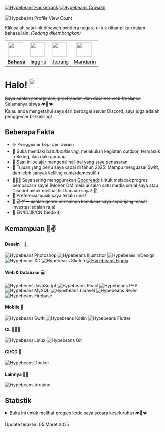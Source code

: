 [![Hypebeans Hackerrank](https://img.shields.io/badge/HackerRank-00EA64?style=for-the-badge&logo=hackerrank&logoColor=white)](https://hackerrank.com/profile/hypebeans)
[![Hypebeans Crowdin](https://img.shields.io/badge/Crowdin-2E3340?style=for-the-badge&logo=crowdin&logoColor=white)](https://crowdin.com/profile/hypebeans)
<br><br>
![Hypebeans Profile View Count](https://komarev.com/ghpvc/?username=hypebeans&style=flat-square&color=lightgrey)

Klik salah satu link dibawah bendera negara untuk ditampilkan dalam bahasa lain: *(Sedang dikembangkan)* <br>
<table>
<tr>
  <th>
    <img style="margin-right: 5px;" src="https://github.com/hypebeans/hypebeans/assets/24372255/c019f3bf-1a8a-47c8-be6e-40eaed34408f" height="48" />
  </th>
  <th>
    <img style="margin-right: 5px;" src="https://github.com/hypebeans/hypebeans/assets/24372255/047289ef-c856-4c41-9a0e-223e1988b4a8" height="48" />
  </th>
  <th>
    <img style="margin-right: 5px;" src="https://github.com/hypebeans/hypebeans/assets/24372255/29aa007b-e0eb-4c26-99af-26276665856c" height="48" />
  </th>
  <th>
    <img style="margin-right: 5px;" src="https://github.com/hypebeans/hypebeans/assets/24372255/677ffca1-4350-4e51-8465-f39a79127f8c" height="48" />
  </th>
  <!-- <th>
    <img style="margin-right: 5px;" src="https://github.com/hypebeans/hypebeans/assets/24372255/64477e36-fafd-4163-a1c8-620988b4bcf4" height="48" />
  </th> -->
</tr>
<tr>
  <td>
    <a href="https://github.com/hypebeans/hypebeans/blob/main/README-ID.md"><b>Bahasa</b></a>
  </td>
  <td>
    <a href="https://github.com/hypebeans/hypebeans">Inggris</a>
  </td>
  <td>
    <a href="https://github.com/hypebeans/hypebeans/blob/main/README-JP.md">Jepang</a>
  </td>
  <td>
    <a href="https://github.com/hypebeans/hypebeans/blob/main/README-CN.md">Mandarin</a>
  </td>
  <!-- <td>
    <a href="https://github.com/hypebeans/hypebeans/blob/main/README-DE.md">Jerman</a>
  </td> -->
</tr>
</table>

# Halo! <img src="https://raw.githubusercontent.com/MartinHeinz/MartinHeinz/master/wave.gif" width="30px">

~~Saya adalah penerjemah, proofreader, dan desainer web freelance~~ Selamanya siswa 👁👄👁<br>
Kalau anda mengetahui saya dari berbagai server Discord, saya juga adalah penggemar berkeliling!<br>

## Beberapa Fakta
- ☕️   Penggemar kopi dan desain
- 🧗  Suka mendaki batu/*bouldering*, melakukan kegiatan outdoor, termasuk trekking, dan daki gunung
- 🌱  Saat ini belajar mengenai hal-hal yang saya penasaran
- 💪  Tujuan yang perlu saya capai di tahun 2025:  Mampu menguasai Swift, dan lebih banyak keliling dunia/domestik!✈️
- 👨🏻‍💻  Saya sering menggunakan [Goodreads](https://goodreads.com) untuk melacak progres pembacaan saya! (Mohon DM melalui salah satu media sosial saya atau Discord untuk melihat list bacaan saya! 🥰)
- 🎵  Preferensi musik saya terlalu unik!
- 👑  ~~音ゲー adalah genre permainan kesukaan saya sepanjang masa!~~ Investasi adalah raja!
- 👄 EN/ID/JP/CN (Sedikit)

## Kemampuan 🐸✌️

#### Desain　📝
![Hypebeans Photoshop](https://img.shields.io/badge/Adobe%20Photoshop-31A8FF?logo=adobephotoshop&logoColor=fff&style=for-the-badge)
![Hypebeans Illustrator](https://img.shields.io/badge/Adobe%20Illustrator-FF9A00?style=for-the-badge&logo=adobeillustrator&logoColor=fff)
![Hypebeans InDesign](https://img.shields.io/badge/Adobe%20InDesign-FF3366?style=for-the-badge&logo=adobeindesign&logoColor=fff)
![Hypebeans XD](https://img.shields.io/badge/Adobe%20XD-FF61F6?style=for-the-badge&logo=adobexd&logoColor=fff)
![Hypebeans Sketch](https://img.shields.io/badge/Sketch-F7B500?style=for-the-badge&logo=sketch&logoColor=fff)
[![Hypebeans Figma](https://img.shields.io/badge/Figma-F24E1E?style=for-the-badge&logo=figma&logoColor=fff)](https://www.figma.com/@hypebeans)

#### Web & Database 💻
![Hypebeans JavaScript](https://img.shields.io/badge/JavaScript-F7DF1E?style=for-the-badge&logo=javascript&logoColor=fff)
![Hypebeans React](https://img.shields.io/badge/React-61DAFB?style=for-the-badge&logo=react&logoColor=fff)
![Hypebeans PHP](https://img.shields.io/badge/PHP-777BB4?style=for-the-badge&logo=php&logoColor=fff)
![Hypebeans MySQL](https://img.shields.io/badge/MySQl-4479A1?style=for-the-badge&logo=mysql&logoColor=fff)
![Hypebeans Laravel](https://img.shields.io/badge/Laravel-FF2D20?style=for-the-badge&logo=laravel&logoColor=fff)
![Hypebeans Realm](https://img.shields.io/badge/Realm-39477F?style=for-the-badge&logo=realm&logoColor=fff)
![Hypebeans Firebase](https://img.shields.io/badge/Firebase-FFCA28?style=for-the-badge&logo=firebase&logoColor=fff)

#### Mobile 📱
![Hypebeans Swift](https://img.shields.io/badge/Swift-F05138?style=for-the-badge&logo=swift&logoColor=fff)
![Hypebeans Kotlin](https://img.shields.io/badge/Kotlin-7F52FF?style=for-the-badge&logo=kotlin&logoColor=fff)
![Hypebeans Flutter](https://img.shields.io/badge/Flutter-02569B?style=for-the-badge&logo=flutter&logoColor=fff)

#### CL 🧑🏻‍💻
![Hypebeans Linux](https://img.shields.io/badge/Linux-FCC624?style=for-the-badge&logo=linux&logoColor=fff)
![Hypebeans Git](https://img.shields.io/badge/Git-F05032?style=for-the-badge&logo=git&logoColor=fff)

#### CI/CD 🏁
![Hypebeans Docker](https://img.shields.io/badge/Docker-2496ED?style=for-the-badge&logo=docker&logoColor=fff)

#### Lainnya 👦🏻
![Hypebeans Arduino](https://img.shields.io/badge/Arduino-00878F?style=for-the-badge&logo=arduino&logoColor=fff)

## Statistik
<details>
<summary>Buka ini untuk melihat progres kode saya secara keseluruhan 👁👄👁</summary>
<a href="https://github.com/hypebeans">
<img align="center" src="https://github-readme-stats.vercel.app/api?username=hypebeans&show_icons=true&text_color=fdfdfd&icon_color=fdfdfd&bg_color=191919&hide_title=true" alt="stat github untuk hypebeans" />
</a>
<a href="https://github.com/hypebeans">
<img align="center" src="https://github-readme-stats.vercel.app/api/top-langs/?username=hypebeans&hide=java,html&&text_color=fdfdfd&icon_color=fdfdfd&bg_color=191919&hide_title=true" alt="stat repositori github untuk hypebeans" />
</a>
<a href="https://github.com/hypebeans">
  <img src="https://github-profile-trophy.vercel.app/?username=hypebeans" alt="stat piala github untuk hypebeans">
</a>

</details>

<italic>Update terakhir: 05 Maret 2025</italic>
